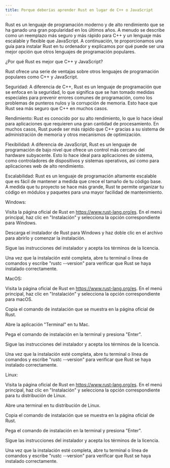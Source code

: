 ```yaml
---
title: Porque deberías aprender Rust en lugar de C++ o JavaScript
---
```


Rust es un lenguaje de programación moderno y de alto rendimiento que se ha ganado una gran popularidad en los últimos años. A menudo se describe como un reemplazo más seguro y más rápido para C++ y un lenguaje más escalable y flexible que JavaScript. A continuación, te proporcionamos una guía para instalar Rust en tu ordenador y explicamos por qué puede ser una mejor opción que otros lenguajes de programación populares.

¿Por qué Rust es mejor que C++ y JavaScript?

Rust ofrece una serie de ventajas sobre otros lenguajes de programación populares como C++ y JavaScript.

Seguridad: A diferencia de C++, Rust es un lenguaje de programación que se enfoca en la seguridad, lo que significa que se han tomado medidas especiales para prevenir errores comunes de programación, como los problemas de punteros nulos y la corrupción de memoria. Esto hace que Rust sea más seguro que C++ en muchos casos.

Rendimiento: Rust es conocido por su alto rendimiento, lo que lo hace ideal para aplicaciones que requieren una gran cantidad de procesamiento. En muchos casos, Rust puede ser más rápido que C++ gracias a su sistema de administración de memoria y otros mecanismos de optimización.

Flexibilidad: A diferencia de JavaScript, Rust es un lenguaje de programación de bajo nivel que ofrece un control más cercano del hardware subyacente. Esto lo hace ideal para aplicaciones de sistema, como controladores de dispositivos y sistemas operativos, así como para aplicaciones web de alto rendimiento.

Escalabilidad: Rust es un lenguaje de programación altamente escalable que es fácil de mantener a medida que crece el tamaño de tu código base. A medida que tu proyecto se hace más grande, Rust te permite organizar tu código en módulos y paquetes para una mayor facilidad de mantenimiento.

Windows:

Visita la página oficial de Rust en https://www.rust-lang.org/es. En el menú principal, haz clic en "Instalación" y selecciona la opción correspondiente para Windows.

Descarga el instalador de Rust para Windows y haz doble clic en el archivo para abrirlo y comenzar la instalación.

Sigue las instrucciones del instalador y acepta los términos de la licencia.

Una vez que la instalación esté completa, abre tu terminal o línea de comandos y escribe "rustc --version" para verificar que Rust se haya instalado correctamente.

MacOS:

Visita la página oficial de Rust en https://www.rust-lang.org/es. En el menú principal, haz clic en "Instalación" y selecciona la opción correspondiente para macOS.

Copia el comando de instalación que se muestra en la página oficial de Rust.

Abre la aplicación "Terminal" en tu Mac.

Pega el comando de instalación en la terminal y presiona "Enter".

Sigue las instrucciones del instalador y acepta los términos de la licencia.

Una vez que la instalación esté completa, abre tu terminal o línea de comandos y escribe "rustc --version" para verificar que Rust se haya instalado correctamente.

Linux:

Visita la página oficial de Rust en https://www.rust-lang.org/es. En el menú principal, haz clic en "Instalación" y selecciona la opción correspondiente para tu distribución de Linux.

Abre una terminal en tu distribución de Linux.

Copia el comando de instalación que se muestra en la página oficial de Rust.

Pega el comando de instalación en la terminal y presiona "Enter".

Sigue las instrucciones del instalador y acepta los términos de la licencia.

Una vez que la instalación esté completa, abre tu terminal o línea de comandos y escribe "rustc --version" para verificar que Rust se haya instalado correctamente.
